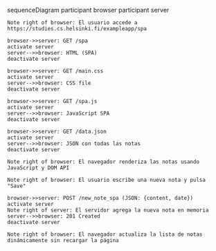 sequenceDiagram
    participant browser
    participant server

    Note right of browser: El usuario accede a https://studies.cs.helsinki.fi/exampleapp/spa
    
    browser->>server: GET /spa
    activate server
    server-->>browser: HTML (SPA)
    deactivate server

    browser->>server: GET /main.css
    activate server
    server-->>browser: CSS file
    deactivate server

    browser->>server: GET /spa.js
    activate server
    server-->>browser: JavaScript SPA
    deactivate server

    browser->>server: GET /data.json
    activate server
    server-->>browser: JSON con todas las notas
    deactivate server

    Note right of browser: El navegador renderiza las notas usando JavaScript y DOM API

    Note right of browser: El usuario escribe una nueva nota y pulsa "Save"

    browser->>server: POST /new_note_spa (JSON: {content, date})
    activate server
    Note right of server: El servidor agrega la nueva nota en memoria
    server-->>browser: 201 Created
    deactivate server

    Note right of browser: El navegador actualiza la lista de notas dinámicamente sin recargar la página
